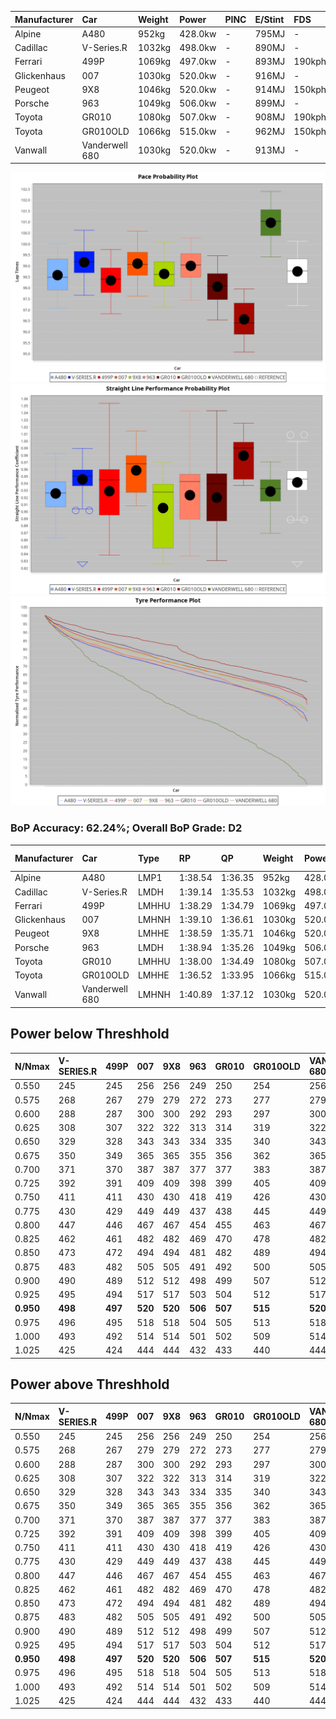 | Manufacturer | Car            | Weight | Power   | PINC    | E/Stint | FDS     |
|:-|:-|:-|:-|:-|:-|:-|
| Alpine       | A480           | 952kg  | 428.0kw |    -    | 795MJ   |    -    |
| Cadillac     | V-Series.R     | 1032kg | 498.0kw |    -    | 890MJ   |    -    |
| Ferrari      | 499P           | 1069kg | 497.0kw |    -    | 893MJ   | 190kph  |
| Glickenhaus  | 007            | 1030kg | 520.0kw |    -    | 916MJ   |    -    |
| Peugeot      | 9X8            | 1046kg | 520.0kw |    -    | 914MJ   | 150kph  |
| Porsche      | 963            | 1049kg | 506.0kw |    -    | 899MJ   |    -    |
| Toyota       | GR010          | 1080kg | 507.0kw |    -    | 908MJ   | 190kph  |
| Toyota       | GR010OLD       | 1066kg | 515.0kw |    -    | 962MJ   | 150kph  |
| Vanwall      | Vanderwell 680 | 1030kg | 520.0kw |    -    | 913MJ   |    -    |

![PACECHART](./IMG/OFFICIAL.png)
![STRAIGHTLINEPERFORMANCECHART](./IMG/OFFICIAL_sp.png)
![TYREPERFORMANCECHART](./IMG/OFFICIAL_tw.png)

### BoP Accuracy: 62.24%; Overall BoP Grade: D2
| Manufacturer | Car            | Type  | RP      | QP      | Weight | Power¹  | Threshhold | PINC    | Power²   | E/Stint | AVG Vmax  | FDS     | RDLC | L/Stint | BOP-Grade | Model Accuracy | Model Points | Match%  | SimDiff |
|:-|:-|:-|:-|:-|:-|:-|:-|:-|:-|:-|:-|:-|:-|:-|:-|:-|:-|:-|:-|
| Alpine       | A480           | LMP1  | 1:38.54 | 1:36.35 |  952kg | 428.0kw | 0.0kph     |    -    | 428.00kw |  795MJ  | 296.27kph |    -    | 0.98 | 27      | ~A1       | 92.36%         | 1643         | 97.45%  | -0.23   |
| Cadillac     | V-Series.R     | LMDH  | 1:39.14 | 1:35.53 | 1032kg | 498.0kw | 210.0kph   |    -    | 498.00kw |  890MJ  | 300.28kph |    -    | 1.03 | 29      | +D1       | 99.00%         | 6039         | 69.00%  | #       |
| Ferrari      | 499P           | LMHHU | 1:38.29 | 1:34.79 | 1069kg | 497.0kw | 210.0kph   |    -    | 497.00kw |  893MJ  | 296.97kph | 190kph  | 1.04 | 29      | -B2       | 99.56%         | 7418         | 80.77%  | #       |
| Glickenhaus  | 007            | LMHNH | 1:39.10 | 1:36.61 | 1030kg | 520.0kw | 210.0kph   |    -    | 520.00kw |  916MJ  | 306.00kph |    -    | 0.97 | 29      | +C2       | 93.90%         | 2170         | 74.36%  | +0.04   |
| Peugeot      | 9X8            | LMHHE | 1:38.59 | 1:35.71 | 1046kg | 520.0kw | 210.0kph   |    -    | 520.00kw |  914MJ  | 296.54kph | 150kph  | 1.03 | 29      | ~A1       | 99.16%         | 4816         | 96.96%  | +0.06   |
| Porsche      | 963            | LMDH  | 1:38.94 | 1:35.26 | 1049kg | 506.0kw | 210.0kph   |    -    | 506.00kw |  899MJ  | 297.91kph |    -    | 1.02 | 29      | +A2       | 100.00%        | 14574        | 93.81%  | #       |
| Toyota       | GR010          | LMHHU | 1:38.00 | 1:34.49 | 1080kg | 507.0kw | 210.0kph   |    -    | 507.00kw |  908MJ  | 295.92kph | 190kph  | 1.03 | 29      | -D1       | 97.78%         | 5323         | 66.51%  | #       |
| Toyota       | GR010OLD       | LMHHE | 1:36.52 | 1:33.95 | 1066kg | 515.0kw | 0.0kph     |    -    | 515.00kw |  962MJ  | 306.85kph | 150kph  | 1.03 | 29      | -Ω2       | 94.52%         | 690          | -12.06% | +1.26   |
| Vanwall      | Vanderwell 680 | LMHNH | 1:40.89 | 1:37.12 | 1030kg | 520.0kw | 210.0kph   |    -    | 520.00kw |  913MJ  | 301.13kph |    -    | 1.01 | 29      | +Ω2       | 95.37%         | 639          | -6.67%  | -0.08   |

## Power below Threshhold
| N/Nmax    | V-SERIES.R | 499P    | 007     | 9X8     | 963     | GR010   | GR010OLD | VANDERWELL 680 | ​     | RPM      | A480    |
|:-|:-|:-|:-|:-|:-|:-|:-|:-|:-|:-|:-|
|  0.550    |  245       |  245    |  256    |  256    |  249    |  250    |  254     |  256           |  ​    |   --     |   -     |
|  0.575    |  268       |  267    |  279    |  279    |  272    |  273    |  277     |  279           |  ​    |   --     |   -     |
|  0.600    |  288       |  287    |  300    |  300    |  292    |  293    |  297     |  300           |  ​    |   --     |   -     |
|  0.625    |  308       |  307    |  322    |  322    |  313    |  314    |  319     |  322           |  ​    |   --     |   -     |
|  0.650    |  329       |  328    |  343    |  343    |  334    |  335    |  340     |  343           |  ​    |   --     |   -     |
|  0.675    |  350       |  349    |  365    |  365    |  355    |  356    |  362     |  365           |  ​    |   --     |   -     |
|  0.700    |  371       |  370    |  387    |  387    |  377    |  377    |  383     |  387           |  ​    |   --     |   -     |
|  0.725    |  392       |  391    |  409    |  409    |  398    |  399    |  405     |  409           |  ​    |   --     |   -     |
|  0.750    |  411       |  411    |  430    |  430    |  418    |  419    |  426     |  430           |  ​    |   --     |   -     |
|  0.775    |  430       |  429    |  449    |  449    |  437    |  438    |  445     |  449           |  ​    |  5000    |  251    |
|  0.800    |  447       |  446    |  467    |  467    |  454    |  455    |  463     |  467           |  ​    |  5500    |  297    |
|  0.825    |  462       |  461    |  482    |  482    |  469    |  470    |  478     |  482           |  ​    |  6000    |  332    |
|  0.850    |  473       |  472    |  494    |  494    |  481    |  482    |  489     |  494           |  ​    |  6500    |  375    |
|  0.875    |  483       |  482    |  505    |  505    |  491    |  492    |  500     |  505           |  ​    |  7000    |  418    |
|  0.900    |  490       |  489    |  512    |  512    |  498    |  499    |  507     |  512           |  ​    |  7500    |  429    |
|  0.925    |  495       |  494    |  517    |  517    |  503    |  504    |  512     |  517           |  ​    |  8000    |  425    |
| **0.950** | **498**    | **497** | **520** | **520** | **506** | **507** | **515**  | **520**        | **​** | **8500** | **428** |
|  0.975    |  496       |  495    |  518    |  518    |  504    |  505    |  513     |  518           |  ​    |  9000    |  214    |
|  1.000    |  493       |  492    |  514    |  514    |  501    |  502    |  509     |  514           |  ​    |   --     |   -     |
|  1.025    |  425       |  424    |  444    |  444    |  432    |  433    |  440     |  444           |  ​    |   --     |   -     |

## Power above Threshhold
| N/Nmax    | V-SERIES.R | 499P    | 007     | 9X8     | 963     | GR010   | GR010OLD | VANDERWELL 680 | ​     | RPM      | A480    |
|:-|:-|:-|:-|:-|:-|:-|:-|:-|:-|:-|:-|
|  0.550    |  245       |  245    |  256    |  256    |  249    |  250    |  254     |  256           |  ​    |   --     |   -     |
|  0.575    |  268       |  267    |  279    |  279    |  272    |  273    |  277     |  279           |  ​    |   --     |   -     |
|  0.600    |  288       |  287    |  300    |  300    |  292    |  293    |  297     |  300           |  ​    |   --     |   -     |
|  0.625    |  308       |  307    |  322    |  322    |  313    |  314    |  319     |  322           |  ​    |   --     |   -     |
|  0.650    |  329       |  328    |  343    |  343    |  334    |  335    |  340     |  343           |  ​    |   --     |   -     |
|  0.675    |  350       |  349    |  365    |  365    |  355    |  356    |  362     |  365           |  ​    |   --     |   -     |
|  0.700    |  371       |  370    |  387    |  387    |  377    |  377    |  383     |  387           |  ​    |   --     |   -     |
|  0.725    |  392       |  391    |  409    |  409    |  398    |  399    |  405     |  409           |  ​    |   --     |   -     |
|  0.750    |  411       |  411    |  430    |  430    |  418    |  419    |  426     |  430           |  ​    |   --     |   -     |
|  0.775    |  430       |  429    |  449    |  449    |  437    |  438    |  445     |  449           |  ​    |  5000    |  251    |
|  0.800    |  447       |  446    |  467    |  467    |  454    |  455    |  463     |  467           |  ​    |  5500    |  297    |
|  0.825    |  462       |  461    |  482    |  482    |  469    |  470    |  478     |  482           |  ​    |  6000    |  332    |
|  0.850    |  473       |  472    |  494    |  494    |  481    |  482    |  489     |  494           |  ​    |  6500    |  375    |
|  0.875    |  483       |  482    |  505    |  505    |  491    |  492    |  500     |  505           |  ​    |  7000    |  418    |
|  0.900    |  490       |  489    |  512    |  512    |  498    |  499    |  507     |  512           |  ​    |  7500    |  429    |
|  0.925    |  495       |  494    |  517    |  517    |  503    |  504    |  512     |  517           |  ​    |  8000    |  425    |
| **0.950** | **498**    | **497** | **520** | **520** | **506** | **507** | **515**  | **520**        | **​** | **8500** | **428** |
|  0.975    |  496       |  495    |  518    |  518    |  504    |  505    |  513     |  518           |  ​    |  9000    |  214    |
|  1.000    |  493       |  492    |  514    |  514    |  501    |  502    |  509     |  514           |  ​    |   --     |   -     |
|  1.025    |  425       |  424    |  444    |  444    |  432    |  433    |  440     |  444           |  ​    |   --     |   -     |
